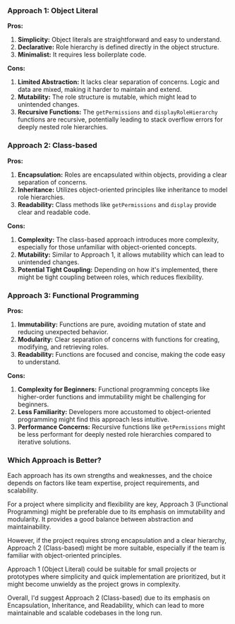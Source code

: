 ### Approach 1: Object Literal

**Pros:**

1. **Simplicity:** Object literals are straightforward and easy to understand.
2. **Declarative:** Role hierarchy is defined directly in the object structure.
3. **Minimalist:** It requires less boilerplate code.

**Cons:**

1. **Limited Abstraction:** It lacks clear separation of concerns. Logic and data are mixed, making it harder to maintain and extend.
2. **Mutability:** The role structure is mutable, which might lead to unintended changes.
3. **Recursive Functions:** The `getPermissions` and `displayRoleHierarchy` functions are recursive, potentially leading to stack overflow errors for deeply nested role hierarchies.

### Approach 2: Class-based

**Pros:**

1. **Encapsulation:** Roles are encapsulated within objects, providing a clear separation of concerns.
2. **Inheritance:** Utilizes object-oriented principles like inheritance to model role hierarchies.
3. **Readability:** Class methods like `getPermissions` and `display` provide clear and readable code.

**Cons:**

1. **Complexity:** The class-based approach introduces more complexity, especially for those unfamiliar with object-oriented concepts.
2. **Mutability:** Similar to Approach 1, it allows mutability which can lead to unintended changes.
3. **Potential Tight Coupling:** Depending on how it's implemented, there might be tight coupling between roles, which reduces flexibility.

### Approach 3: Functional Programming

**Pros:**

1. **Immutability:** Functions are pure, avoiding mutation of state and reducing unexpected behavior.
2. **Modularity:** Clear separation of concerns with functions for creating, modifying, and retrieving roles.
3. **Readability:** Functions are focused and concise, making the code easy to understand.

**Cons:**

1. **Complexity for Beginners:** Functional programming concepts like higher-order functions and immutability might be challenging for beginners.
2. **Less Familiarity:** Developers more accustomed to object-oriented programming might find this approach less intuitive.
3. **Performance Concerns:** Recursive functions like `getPermissions` might be less performant for deeply nested role hierarchies compared to iterative solutions.

### Which Approach is Better?

Each approach has its own strengths and weaknesses, and the choice depends on factors like team expertise, project requirements, and scalability.

For a project where simplicity and flexibility are key, Approach 3 (Functional Programming) might be preferable due to its emphasis on immutability and modularity. It provides a good balance between abstraction and maintainability.

However, if the project requires strong encapsulation and a clear hierarchy, Approach 2 (Class-based) might be more suitable, especially if the team is familiar with object-oriented principles.

Approach 1 (Object Literal) could be suitable for small projects or prototypes where simplicity and quick implementation are prioritized, but it might become unwieldy as the project grows in complexity.

Overall, I'd suggest Approach 2 (Class-based) due to its emphasis on Encapsulation, Inheritance, and Readability, which can lead to more maintainable and scalable codebases in the long run.
